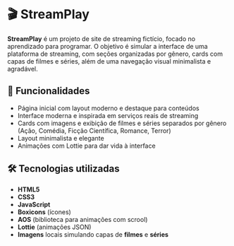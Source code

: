 # 🎬 StreamPlay

**StreamPlay** é um projeto de site de streaming fictício, focado no aprendizado para programar. O objetivo é simular a interface de uma plataforma de streaming, com seções organizadas por gênero, cards com capas de filmes e séries, além de uma navegação visual minimalista e agradável.

## 📌 Funcionalidades

- Página inicial com layout moderno e destaque para conteúdos
- Interface moderna e inspirada em serviços reais de streaming
- Cards com imagens e exibição de filmes e séries separados por gênero (Ação, Comédia, Ficção Científica, Romance, Terror)
- Layout minimalista e elegante
- Animações com Lottie para dar vida à interface

## 🛠️ Tecnologias utilizadas

- **HTML5**
- **CSS3**
- **JavaScript**
- **Boxicons** (ícones)
- **AOS** (biblioteca para animações com scrool)
- **Lottie** (animações JSON)
- **Imagens** locais simulando capas de **filmes** e **séries**
